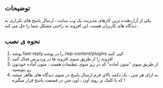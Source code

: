 ## توضیحات
یکی از آزاردهنده ترین کارهای مدیریت یک وب سایت ، ارسال پاسخ های تکراری به دیدگاه های کاربران هست. این افزونه به راحتی مشکل شما را حل می کنه .

## نحوه ی نصب
1. پوشه fast-reply را در پوشه /wp-content/plugins کپی کنید
2. افزونه را از طریق منوی افزونه ها در وردپرس فعال کنید
3. از طریق منوی "متون آماده" که در زیر منوی تنظیمات هست ، متون آماده خودتون رو بنویسید
4. به ازای هر متن ، یک دکمه بالای فرم ارسال پاسخ در منوی دیدگاه های ظاهر میشه که با کلیک بر روی اون ، اون متن در قسمت پاسخ قرار میگیره !
